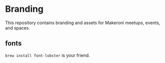 # Branding

This repository contains branding and assets for Makeroni meetups, events, and spaces.

## fonts

`brew install font-lobster` is your friend.
